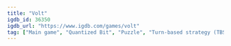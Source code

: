 ```yaml
---
title: "Volt"
igdb_id: 36350
igdb_url: "https://www.igdb.com/games/volt"
tag: ["Main game", "Quantized Bit", "Puzzle", "Turn-based strategy (TBS)", "Indie", "Single player", "Action", "Fantasy", "Historical"]
---
```

